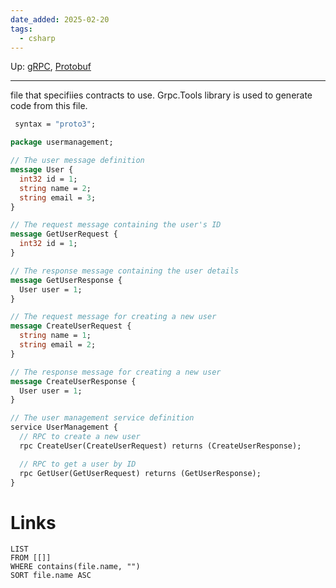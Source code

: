 ```yaml
---
date_added: 2025-02-20
tags:
  - csharp
---
```

Up: [gRPC](gRPC.md), [Protobuf](Protobuf.md)
___
 file that specifiies contracts to use. Grpc.Tools library is used to generate code from this file. 
 
```protobuf
 syntax = "proto3";

package usermanagement;

// The user message definition
message User {
  int32 id = 1;
  string name = 2;
  string email = 3;
}

// The request message containing the user's ID
message GetUserRequest {
  int32 id = 1;
}

// The response message containing the user details
message GetUserResponse {
  User user = 1;
}

// The request message for creating a new user
message CreateUserRequest {
  string name = 1;
  string email = 2;
}

// The response message for creating a new user
message CreateUserResponse {
  User user = 1;
}

// The user management service definition
service UserManagement {
  // RPC to create a new user
  rpc CreateUser(CreateUserRequest) returns (CreateUserResponse);

  // RPC to get a user by ID
  rpc GetUser(GetUserRequest) returns (GetUserResponse);
}
```
# Links
```dataview
LIST
FROM [[]]
WHERE contains(file.name, "")
SORT file.name ASC
```
